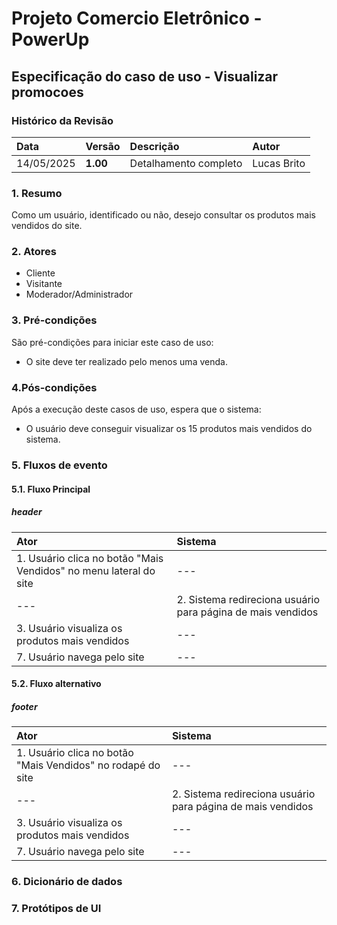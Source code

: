 # Projeto Comercio Eletrônico - PowerUp

## Especificação do caso de uso - Visualizar promocoes

### Histórico da Revisão
|  Data  | Versão | Descrição | Autor |
|:-------|:-------|:----------|:------|
| 14/05/2025 | **1.00** | Detalhamento completo | Lucas Brito |


### 1. Resumo 
Como um usuário, identificado ou não, desejo consultar os produtos mais vendidos do site.

### 2. Atores
- Cliente
- Visitante
- Moderador/Administrador

### 3. Pré-condições
São pré-condições para iniciar este caso de uso:
- 	O site deve ter realizado pelo menos uma venda.

### 4.Pós-condições
Após a execução deste casos de uso, espera que o sistema:
-  O usuário deve conseguir visualizar os 15 produtos mais vendidos do sistema.

### 5. Fluxos de evento

#### 5.1. Fluxo Principal 
##### header

|  Ator  | Sistema |
|:-------|:------- |
| 1. Usuário clica no botão "Mais Vendidos" no menu lateral do site | --- |
| --- | 2. Sistema redireciona usuário para página de mais vendidos |
| 3. Usuário visualiza os produtos mais vendidos | --- |
| 7. Usuário navega pelo site | --- |

#### 5.2. Fluxo alternativo
##### footer

|  Ator  | Sistema |
|:-------|:------- |
| 1. Usuário clica no botão "Mais Vendidos" no rodapé do site | --- |
| --- | 2. Sistema redireciona usuário para página de mais vendidos |
| 3. Usuário visualiza os produtos mais vendidos | --- |
| 7. Usuário navega pelo site | --- |

### 6. Dicionário de dados

### 7. Protótipos de UI